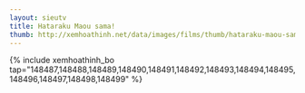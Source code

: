 ```yaml
---
layout: sieutv
title: Hataraku Maou sama!
thumb: http://xemhoathinh.net/data/images/films/thumb/hataraku-maou-sama-hataraku-maou-sama-2013.jpg
---
```

{% include xemhoathinh_bo tap="148487,148488,148489,148490,148491,148492,148493,148494,148495,148496,148497,148498,148499" %} 
